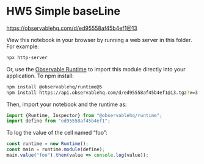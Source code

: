 # HW5 Simple baseLine

https://observablehq.com/d/ed95558af45b4ef1@13

View this notebook in your browser by running a web server in this folder. For
example:

~~~sh
npx http-server
~~~

Or, use the [Observable Runtime](https://github.com/observablehq/runtime) to
import this module directly into your application. To npm install:

~~~sh
npm install @observablehq/runtime@5
npm install https://api.observablehq.com/d/ed95558af45b4ef1@13.tgz?v=3
~~~

Then, import your notebook and the runtime as:

~~~js
import {Runtime, Inspector} from "@observablehq/runtime";
import define from "ed95558af45b4ef1";
~~~

To log the value of the cell named “foo”:

~~~js
const runtime = new Runtime();
const main = runtime.module(define);
main.value("foo").then(value => console.log(value));
~~~
